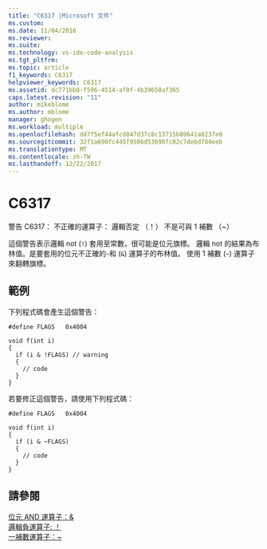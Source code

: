 ```yaml
---
title: "C6317 |Microsoft 文件"
ms.custom: 
ms.date: 11/04/2016
ms.reviewer: 
ms.suite: 
ms.technology: vs-ide-code-analysis
ms.tgt_pltfrm: 
ms.topic: article
f1_keywords: C6317
helpviewer_keywords: C6317
ms.assetid: dc771bb8-f596-4514-af0f-4b39658af365
caps.latest.revision: "11"
author: mikeblome
ms.author: mblome
manager: ghogen
ms.workload: multiple
ms.openlocfilehash: dd7f5ef44afcd047d37c8c13715b89641a0237e0
ms.sourcegitcommit: 32f1a690fc445f9586d53698fc82c7debd784eeb
ms.translationtype: MT
ms.contentlocale: zh-TW
ms.lasthandoff: 12/22/2017
---
```

# <a name="c6317"></a>C6317
警告 C6317： 不正確的運算子： 邏輯否定 （！） 不是可與 1 補數 （~）  
  
 這個警告表示邏輯 not (`!`) 套用至常數，很可能是位元旗標。 邏輯 not 的結果為布林值。是要套用的位元不正確的-和 (`&`) 運算子的布林值。 使用 1 補數 (`~`) 運算子來翻轉旗標。  
  
## <a name="example"></a>範例  
 下列程式碼會產生這個警告：  
  
```  
#define FLAGS   0x4004  
  
void f(int i)  
{  
  if (i & !FLAGS) // warning  
  {   
    // code  
  }  
}  
```  
  
 若要修正這個警告，請使用下列程式碼：  
  
```  
#define FLAGS   0x4004  
  
void f(int i)  
{  
  if (i & ~FLAGS)  
  {  
    // code  
  }  
}  
```  
  
## <a name="see-also"></a>請參閱  
 [位元 AND 運算子：&](/cpp/cpp/bitwise-and-operator-amp)   
 [邏輯負運算子: ！](/cpp/cpp/logical-negation-operator-exclpt)   
 [一補數運算子：~](/cpp/cpp/one-s-complement-operator-tilde)
